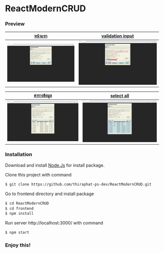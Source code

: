 # ReactModernCRUD

### Preview

|    [หน้าแรก]()    | [validation input]() |
| :---------------: | :------------------: |
| ![](img/img1.png) |  ![](img/img2.png)   |

|  [ตารางข้อมูล]()  |  [select all]()   |
| :---------------: | :---------------: |
| ![](img/img3.png) | ![](img/img4.png) |

### Installation

Download and install [Node.Js](https://nodejs.org/en/download/) for install package.
<br/>

Clone this project with command

```bash
$ git clone https://github.com/thiraphat-ps-dev/ReactModernCRUD.git
```

Go to frontend directory and install package

```bash
$ cd ReactModernCRUD
$ cd frontend
$ npm install
```

Run server http://localhost:3000/ with command

```bash
$ npm start
```

### Enjoy this!

